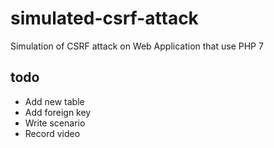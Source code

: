# simulated-csrf-attack
Simulation of CSRF attack on Web Application that use PHP 7

## todo
* Add new table
* Add foreign key 
* Write scenario
* Record video
